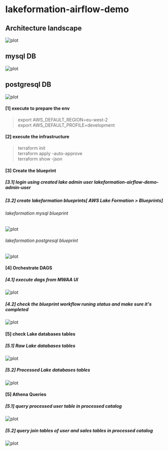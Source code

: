 # lakeformation-airflow-demo

## Architecture landscape
![plot](images/landscape.png)

## mysql DB
![plot](images/mysql-tickit.png)

## postgresql DB
![plot](images/postgre-tickit.png)

#### [1] execute to prepare the env

> export AWS_DEFAULT_REGION=eu-west-2 \
  export AWS_DEFAULT_PROFILE=development


#### [2] execute the infrastructure

> terraform init \
> terraform apply -auto-approve \
> terraform show -json


#### [3] Create the blueprint
##### [3.1] login using created lake admin user lakeformation-airflow-demo-admin-user
##### [3.2] create lakeformation blueprints[ AWS Lake Formation > Blueprints]
###### lakeformation mysql blueprint
![plot](images/mysql_blueprint.png)

###### lakeformation postgresql blueprint
![plot](images/postgresql_blueprint.png)


#### [4] Orchestrate DAGS
##### [4.1] execute dags from MWAA UI
![plot](images/mwaa_dags_execute.png)

##### [4.2] check the blueprint workflow runing status and make sure it's completed
![plot](images/lakeformation_wf.png)

#### [5] check Lake databases tables
##### [5.1] Raw Lake databases tables
![plot](images/lakeformation_raw.png)

##### [5.2] Processed Lake databases tables
![plot](images/lakeformation_processed.png)

#### [5] Athena Queries
##### [5.1] query processed user table in processed catalog
![plot](images/athena_users_processed.png)

##### [5.2] query join tables of user and sales tables in processed catalog
![plot](images/athena_users_sales_processed.png)